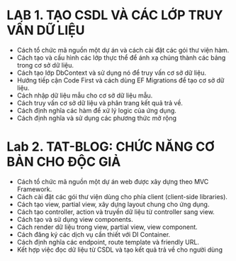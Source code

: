 # LAB 1. TẠO CSDL VÀ CÁC LỚP TRUY VẤN DỮ LIỆU

- Cách tổ chức mã nguồn một dự án và cách cài đặt các gói thư viện hàm.
- Cách tạo và cấu hình các lớp thực thể để ánh xạ chúng thành các bảng
  trong cơ sở dữ liệu.
- Cách tạo lớp DbContext và sử dụng nó để truy vấn cơ sở dữ liệu.
- Hướng tiếp cận Code First và cách dùng EF Migrations để tạo cơ sở dữ liệu.
- Cách nhập dữ liệu mẫu cho cơ sở dữ liệu mẫu.
- Cách truy vấn cơ sở dữ liệu và phân trang kết quả trả về.
- Cách định nghĩa các hàm để xử lý logic của ứng dụng.
- Cách định nghĩa và sử dụng các phương thức mở rộng

# Lab 2. TAT-BLOG: CHỨC NĂNG CƠ BẢN CHO ĐỘC GIẢ

- Cách tổ chức mã nguồn một dự án web được xây dựng theo MVC
  Framework.
- Cách cài đặt các gói thư viện dùng cho phía client (client-side libraries).
- Cách tạo view, partial view, xây dựng layout chung cho ứng dụng.
- Cách tạo controller, action và truyền dữ liệu từ controller sang view.
- Cách tạo và sử dụng view components.
- Cách render dữ liệu trong view, partial view, view component.
- Cách đăng ký các dịch vụ cần thiết với DI Container.
- Cách định nghĩa các endpoint, route template và friendly URL.
- Kết hợp việc đọc dữ liệu từ CSDL và tạo kết quả trả về cho người dùng
